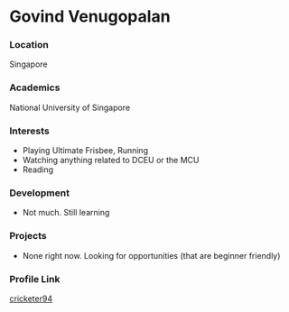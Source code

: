 # Govind Venugopalan

### Location

Singapore

### Academics

National University of Singapore

### Interests

- Playing Ultimate Frisbee, Running
- Watching anything related to DCEU or the MCU
- Reading

### Development
- Not much. Still learning

### Projects

- None right now. Looking for opportunities (that are beginner friendly)

### Profile Link

[cricketer94](https://github.com/crickter94)